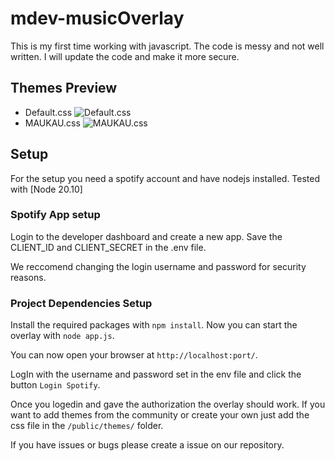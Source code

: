 # mdev-musicOverlay
 This is my first time working with javascript. The code is messy and not well written. I will update the code and make it more secure.

## Themes Preview

- Default.css ![Default.css](https://cdn.discordapp.com/attachments/1232090640389505064/1282502732476846122/image.png?ex=66df973f&is=66de45bf&hm=0cfec48cda81edd468762fb0893aa4d0fcddcabcc01320d493e9a7f257a12a00&)
- MAUKAU.css ![MAUKAU.css](https://cdn.discordapp.com/attachments/1232090640389505064/1282502732996935740/image.png?ex=66df973f&is=66de45bf&hm=91105b24b28961b321e70f9d2a643644ec99fbc7b2f3bfc9650b6d0c663b6f6a&)

## Setup
For the setup you need a spotify account and have nodejs installed.
Tested with [Node 20.10]

### Spotify App setup
Login to the developer dashboard and create a new app.
Save the CLIENT_ID and CLIENT_SECRET in the .env file. 

We reccomend changing the login username and password for security reasons.

### Project Dependencies Setup
Install the required packages with ``npm install``.
Now you can start the overlay with ``node app.js``. 

You can now open your browser at ``http://localhost:port/``.

LogIn with the username and password set in the env file and click the button ``Login Spotify``. 

Once you logedin and gave the authorization the overlay should work.
If you want to add themes from the community or create your own just add the css file in the ``/public/themes/`` folder. 

If you have issues or bugs please create a issue on our repository.